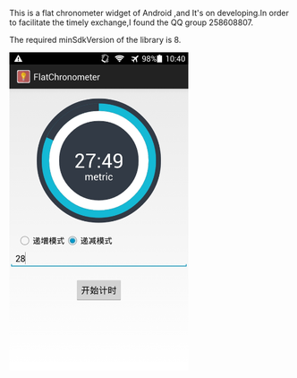 This is a flat chronometer widget of Android ,and It's on developing.In order to facilitate the timely exchange,I found the QQ group 258608807.

The  required minSdkVersion of the library is 8.


<img src="https://github.com/UFeedom/Android-FlatChronometer/blob/master/Screenshot.jpeg" width="320" height="568" />



